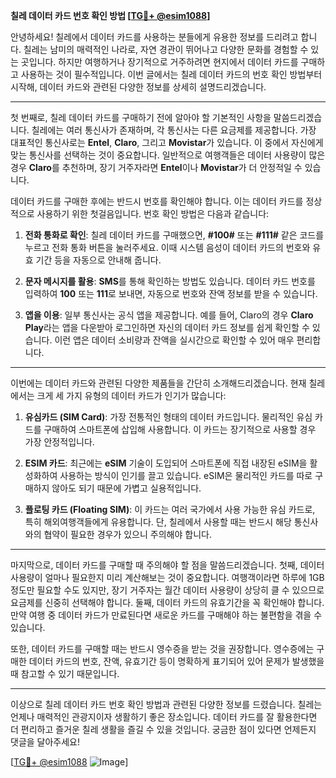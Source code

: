 **칠레 데이터 카드 번호 확인 방법 [[TG💪+ @esim1088](https://t.me/s/esim1088)]**

안녕하세요! 칠레에서 데이터 카드를 사용하는 분들에게 유용한 정보를 드리려고 합니다. 칠레는 남미의 매력적인 나라로, 자연 경관이 뛰어나고 다양한 문화를 경험할 수 있는 곳입니다. 하지만 여행하거나 장기적으로 거주하려면 현지에서 데이터 카드를 구매하고 사용하는 것이 필수적입니다. 이번 글에서는 칠레 데이터 카드의 번호 확인 방법부터 시작해, 데이터 카드와 관련된 다양한 정보를 상세히 설명드리겠습니다.

---

첫 번째로, 칠레 데이터 카드를 구매하기 전에 알아야 할 기본적인 사항을 말씀드리겠습니다. 칠레에는 여러 통신사가 존재하며, 각 통신사는 다른 요금제를 제공합니다. 가장 대표적인 통신사로는 **Entel**, **Claro**, 그리고 **Movistar**가 있습니다. 이 중에서 자신에게 맞는 통신사를 선택하는 것이 중요합니다. 일반적으로 여행객들은 데이터 사용량이 많은 경우 **Claro**를 추천하며, 장기 거주자라면 **Entel**이나 **Movistar**가 더 안정적일 수 있습니다.

데이터 카드를 구매한 후에는 반드시 번호를 확인해야 합니다. 이는 데이터 카드를 정상적으로 사용하기 위한 첫걸음입니다. 번호 확인 방법은 다음과 같습니다:

1. **전화 통화로 확인**: 칠레 데이터 카드를 구매했으면, **#100#** 또는 **#111#** 같은 코드를 누르고 전화 통화 버튼을 눌러주세요. 이때 시스템 음성이 데이터 카드의 번호와 유효 기간 등을 자동으로 안내해 줍니다.
   
2. **문자 메시지를 활용**: **SMS**를 통해 확인하는 방법도 있습니다. 데이터 카드 번호를 입력하여 **100** 또는 **111**로 보내면, 자동으로 번호와 잔액 정보를 받을 수 있습니다.

3. **앱을 이용**: 일부 통신사는 공식 앱을 제공합니다. 예를 들어, Claro의 경우 **Claro Play**라는 앱을 다운받아 로그인하면 자신의 데이터 카드 정보를 쉽게 확인할 수 있습니다. 이런 앱은 데이터 소비량과 잔액을 실시간으로 확인할 수 있어 매우 편리합니다.

---

이번에는 데이터 카드와 관련된 다양한 제품들을 간단히 소개해드리겠습니다. 현재 칠레에서는 크게 세 가지 유형의 데이터 카드가 인기가 많습니다:

1. **유심카드 (SIM Card)**: 가장 전통적인 형태의 데이터 카드입니다. 물리적인 유심 카드를 구매하여 스마트폰에 삽입해 사용합니다. 이 카드는 장기적으로 사용할 경우 가장 안정적입니다.

2. **ESIM 카드**: 최근에는 **eSIM** 기술이 도입되어 스마트폰에 직접 내장된 eSIM을 활성화하여 사용하는 방식이 인기를 끌고 있습니다. eSIM은 물리적인 카드를 따로 구매하지 않아도 되기 때문에 가볍고 실용적입니다.

3. **플로팅 카드 (Floating SIM)**: 이 카드는 여러 국가에서 사용 가능한 유심 카드로, 특히 해외여행객들에게 유용합니다. 단, 칠레에서 사용할 때는 반드시 해당 통신사와의 협약이 필요한 경우가 있으니 주의해야 합니다.

---

마지막으로, 데이터 카드를 구매할 때 주의해야 할 점을 말씀드리겠습니다. 첫째, 데이터 사용량이 얼마나 필요한지 미리 계산해보는 것이 중요합니다. 여행객이라면 하루에 1GB 정도만 필요할 수도 있지만, 장기 거주자는 월간 데이터 사용량이 상당히 클 수 있으므로 요금제를 신중히 선택해야 합니다. 둘째, 데이터 카드의 유효기간을 꼭 확인해야 합니다. 만약 여행 중 데이터 카드가 만료된다면 새로운 카드를 구매해야 하는 불편함을 겪을 수 있습니다.

또한, 데이터 카드를 구매할 때는 반드시 영수증을 받는 것을 권장합니다. 영수증에는 구매한 데이터 카드의 번호, 잔액, 유효기간 등이 명확하게 표기되어 있어 문제가 발생했을 때 참고할 수 있기 때문입니다.

---

이상으로 칠레 데이터 카드 번호 확인 방법과 관련된 다양한 정보를 드렸습니다. 칠레는 언제나 매력적인 관광지이자 생활하기 좋은 장소입니다. 데이터 카드를 잘 활용한다면 더 편리하고 즐거운 칠레 생활을 즐길 수 있을 것입니다. 궁금한 점이 있다면 언제든지 댓글을 달아주세요!

[[TG💪+ @esim1088](https://t.me/s/esim1088) ![Image](https://i.postimg.cc/Y0z9fWf4/image.png)]